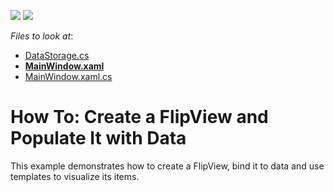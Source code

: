 <!-- default badges list -->
[![](https://img.shields.io/badge/Open_in_DevExpress_Support_Center-FF7200?style=flat-square&logo=DevExpress&logoColor=white)](https://supportcenter.devexpress.com/ticket/details/E4649)
[![](https://img.shields.io/badge/📖_How_to_use_DevExpress_Examples-e9f6fc?style=flat-square)](https://docs.devexpress.com/GeneralInformation/403183)
<!-- default badges end -->
<!-- default file list -->
*Files to look at*:

* [DataStorage.cs](./CS/FlipViewSample/DataStorage.cs)
* **[MainWindow.xaml](./CS/FlipViewSample/MainWindow.xaml)**
* [MainWindow.xaml.cs](./CS/FlipViewSample/MainWindow.xaml.cs)
<!-- default file list end -->
# How To: Create a FlipView and Populate It with Data


<p>This example demonstrates how to create a FlipView, bind it to data and use templates to visualize its items. </p>

<br/>


